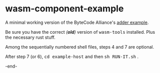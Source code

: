# wasm-component-example

A minimal working version of the ByteCode Alliance's 
[adder example](https://component-model.bytecodealliance.org/language-support/building-a-simple-component/go.html). 

Be sure you have the correct <i>(<b>old</b>)</i> version of <tt>wasm-tools</tt> installed. Plus the necessary rust stuff. 

Among the sequentially numbered shell files, steps 4 and 7 are optional.

After step 7 (or 6), <tt>cd example-host</tt> and then <tt>sh RUN-IT.sh</tt> .

-end-